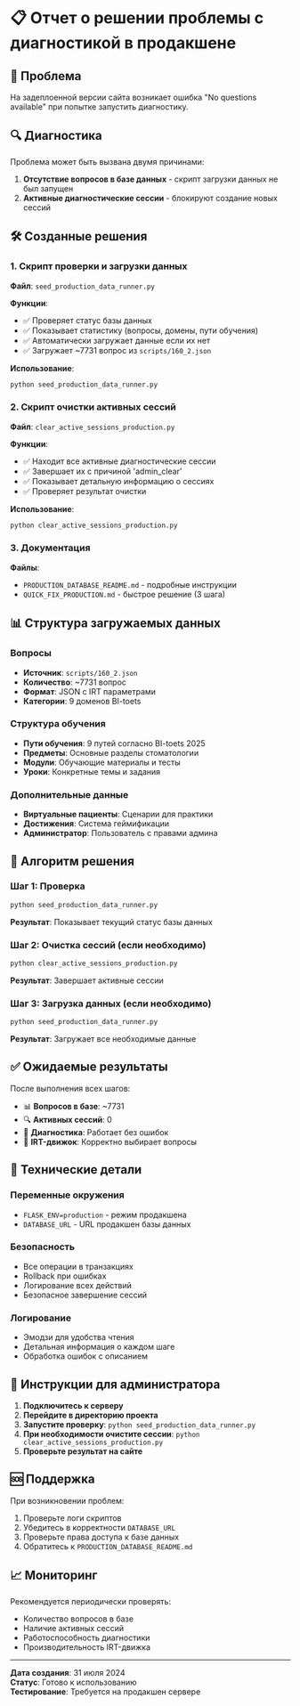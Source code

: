 # 📋 Отчет о решении проблемы с диагностикой в продакшене

## 🎯 Проблема
На задеплоенной версии сайта возникает ошибка "No questions available" при попытке запустить диагностику.

## 🔍 Диагностика
Проблема может быть вызвана двумя причинами:
1. **Отсутствие вопросов в базе данных** - скрипт загрузки данных не был запущен
2. **Активные диагностические сессии** - блокируют создание новых сессий

## 🛠️ Созданные решения

### 1. Скрипт проверки и загрузки данных
**Файл**: `seed_production_data_runner.py`

**Функции**:
- ✅ Проверяет статус базы данных
- ✅ Показывает статистику (вопросы, домены, пути обучения)
- ✅ Автоматически загружает данные если их нет
- ✅ Загружает ~7731 вопрос из `scripts/160_2.json`

**Использование**:
```bash
python seed_production_data_runner.py
```

### 2. Скрипт очистки активных сессий
**Файл**: `clear_active_sessions_production.py`

**Функции**:
- ✅ Находит все активные диагностические сессии
- ✅ Завершает их с причиной 'admin_clear'
- ✅ Показывает детальную информацию о сессиях
- ✅ Проверяет результат очистки

**Использование**:
```bash
python clear_active_sessions_production.py
```

### 3. Документация
**Файлы**:
- `PRODUCTION_DATABASE_README.md` - подробные инструкции
- `QUICK_FIX_PRODUCTION.md` - быстрое решение (3 шага)

## 📊 Структура загружаемых данных

### Вопросы
- **Источник**: `scripts/160_2.json`
- **Количество**: ~7731 вопрос
- **Формат**: JSON с IRT параметрами
- **Категории**: 9 доменов BI-toets

### Структура обучения
- **Пути обучения**: 9 путей согласно BI-toets 2025
- **Предметы**: Основные разделы стоматологии
- **Модули**: Обучающие материалы и тесты
- **Уроки**: Конкретные темы и задания

### Дополнительные данные
- **Виртуальные пациенты**: Сценарии для практики
- **Достижения**: Система геймификации
- **Администратор**: Пользователь с правами админа

## 🚀 Алгоритм решения

### Шаг 1: Проверка
```bash
python seed_production_data_runner.py
```
**Результат**: Показывает текущий статус базы данных

### Шаг 2: Очистка сессий (если необходимо)
```bash
python clear_active_sessions_production.py
```
**Результат**: Завершает активные сессии

### Шаг 3: Загрузка данных (если необходимо)
```bash
python seed_production_data_runner.py
```
**Результат**: Загружает все необходимые данные

## ✅ Ожидаемые результаты

После выполнения всех шагов:
- 📊 **Вопросов в базе**: ~7731
- 🔍 **Активных сессий**: 0
- 🎯 **Диагностика**: Работает без ошибок
- 🚀 **IRT-движок**: Корректно выбирает вопросы

## 🔧 Технические детали

### Переменные окружения
- `FLASK_ENV=production` - режим продакшена
- `DATABASE_URL` - URL продакшен базы данных

### Безопасность
- Все операции в транзакциях
- Rollback при ошибках
- Логирование всех действий
- Безопасное завершение сессий

### Логирование
- Эмодзи для удобства чтения
- Детальная информация о каждом шаге
- Обработка ошибок с описанием

## 📝 Инструкции для администратора

1. **Подключитесь к серверу**
2. **Перейдите в директорию проекта**
3. **Запустите проверку**: `python seed_production_data_runner.py`
4. **При необходимости очистите сессии**: `python clear_active_sessions_production.py`
5. **Проверьте результат на сайте**

## 🆘 Поддержка

При возникновении проблем:
1. Проверьте логи скриптов
2. Убедитесь в корректности `DATABASE_URL`
3. Проверьте права доступа к базе данных
4. Обратитесь к `PRODUCTION_DATABASE_README.md`

## 📈 Мониторинг

Рекомендуется периодически проверять:
- Количество вопросов в базе
- Наличие активных сессий
- Работоспособность диагностики
- Производительность IRT-движка

---

**Дата создания**: 31 июля 2024  
**Статус**: Готово к использованию  
**Тестирование**: Требуется на продакшен сервере 